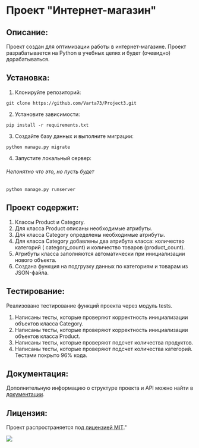 # Проект "Интернет-магазин"

## Описание:

Проект создан для оптимизации работы в интернет-магазине. Проект разрабатывается на Python в учебных целях и будет (очевидно) дорабатываться.

## Установка:

1. Клонируйте репозиторий:
```
git clone https://github.com/Varta73/Project3.git
```

2. Установите зависимости:
```
pip install -r requirements.txt
```

3. Создайте базу данных и выполните миграции:
```
python manage.py migrate
```

4. Запустите локальный сервер:
###### Непонятно что это, но пусть будет
```
python manage.py runserver
```
## Проект содержит:

1. Классы Product и Category.
2. Для класса Product описаны необходимые атрибуты.
3. Для класса Category определены необходимые атрибуты.
4. Для класса Category добавлены два атрибута класса: количество категорий (
category_count) и количество товаров (product_count).
5. Атрибуты класса заполняются автоматически при инициализации нового объекта.
6. Создана функция на подгрузку данных по категориям и товарам из JSON-файла.

## Тестирование:
Реализовано тестирование функций проекта через модуль tests.
1. Написаны тесты, которые проверяют корректность инициализации объектов класса Category.
2. Написаны тесты, которые проверяют корректность инициализации объектов класса Product.
3. Написаны тесты, которые проверяют подсчет количества продуктов.
4. Написаны тесты, которые проверяют подсчет количества категорий.
Тестами покрыто 96% кода.

## Документация:

Дополнительную информацию о структуре проекта и API можно найти в [документации](docs/README.md).

## Лицензия:

Проект распространяется под [лицензией MIT](LICENSE)."

![](https://komarev.com/ghpvc/?username=Varta73)